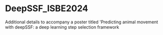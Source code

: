 # DeepSSF_ISBE2024
Additional details to accompany a poster titled 'Predicting animal movement with deepSSF: a deep learning step selection framework
